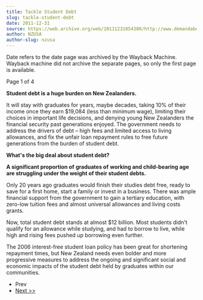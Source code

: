 ```yaml
---
title: Tackle Student Debt
slug: tackle-student-debt
date: 2011-12-31
source: https://web.archive.org/web/20111231054300/http://www.demandabetterfuture.org.nz/index.php/tackle-student-debt
author: NZUSA
author-slug: nzusa
---
```

Date refers to the date page was archived by the Wayback Machine.
Wayback machine did not archive the separate pages, so only the first page is available.

Page 1 of 4

**Student debt is a huge burden on New Zealanders.**

It will stay with graduates for years, maybe decades, taking 10% of their income once they earn $19,084 (less than minimum wage), limiting their choices in important life decisions, and denying young New Zealanders the financial security past generations enjoyed. The government needs to address the drivers of debt – high fees and limited access to living allowances, and fix the unfair loan repayment rules to free future generations from the burden of student debt.

**What's the big deal about student debt?**

**A significant proportion of** **graduates of** **working and child-bearing age are struggling under the weight of their student debts.**

Only 20 years ago graduates would finish their studies debt free, ready to save for a first home, start a family or invest in a business. There was ample financial support from the government to gain a tertiary education, with zero-low tuition fees and almost universal allowances and living costs grants.

Now, total student debt stands at almost $12 billion. Most students didn't qualify for an allowance while studying, and had to borrow to live, while high and rising fees pushed up borrowing even further.

The 2006 interest-free student loan policy has been great for shortening repayment times, but New Zealand needs even bolder and more progressive measures to address the ongoing and significant social and economic impacts of the student debt held by graduates within our communities.

- Prev
- [Next >>](https://web.archive.org/web/20111231054300/http://www.demandabetterfuture.org.nz/index.php/tackle-student-debt?showall=&start=1)